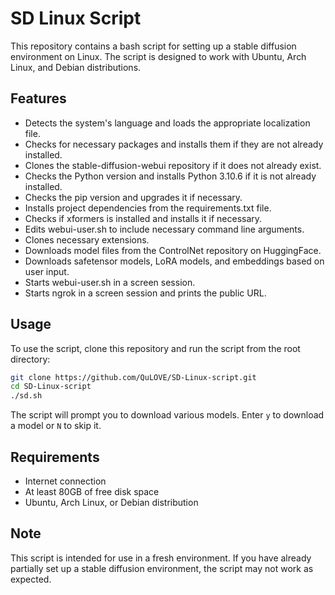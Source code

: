 # SD Linux Script

This repository contains a bash script for setting up a stable diffusion environment on Linux. The script is designed to work with Ubuntu, Arch Linux, and Debian distributions.

## Features

- Detects the system's language and loads the appropriate localization file.
- Checks for necessary packages and installs them if they are not already installed.
- Clones the stable-diffusion-webui repository if it does not already exist.
- Checks the Python version and installs Python 3.10.6 if it is not already installed.
- Checks the pip version and upgrades it if necessary.
- Installs project dependencies from the requirements.txt file.
- Checks if xformers is installed and installs it if necessary.
- Edits webui-user.sh to include necessary command line arguments.
- Clones necessary extensions.
- Downloads model files from the ControlNet repository on HuggingFace.
- Downloads safetensor models, LoRA models, and embeddings based on user input.
- Starts webui-user.sh in a screen session.
- Starts ngrok in a screen session and prints the public URL.

## Usage

To use the script, clone this repository and run the script from the root directory:

```bash
git clone https://github.com/QuLOVE/SD-Linux-script.git
cd SD-Linux-script
./sd.sh
```

The script will prompt you to download various models. Enter `y` to download a model or `N` to skip it.

## Requirements

- Internet connection
- At least 80GB of free disk space
- Ubuntu, Arch Linux, or Debian distribution

## Note

This script is intended for use in a fresh environment. If you have already partially set up a stable diffusion environment, the script may not work as expected.
